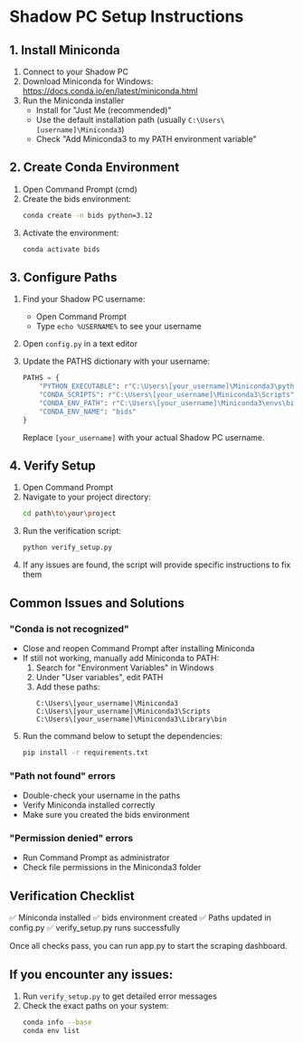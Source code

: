 # Shadow PC Setup Instructions

## 1. Install Miniconda
1. Connect to your Shadow PC
2. Download Miniconda for Windows: https://docs.conda.io/en/latest/miniconda.html
3. Run the Miniconda installer
   - Install for "Just Me (recommended)"
   - Use the default installation path (usually `C:\Users\[username]\Miniconda3`)
   - Check "Add Miniconda3 to my PATH environment variable"

## 2. Create Conda Environment
1. Open Command Prompt (cmd)
2. Create the bids environment:
   ```bash
   conda create -n bids python=3.12
   ```
3. Activate the environment:
   ```bash
   conda activate bids
   ```

## 3. Configure Paths
1. Find your Shadow PC username:
   - Open Command Prompt
   - Type `echo %USERNAME%` to see your username

2. Open `config.py` in a text editor
3. Update the PATHS dictionary with your username:
   ```python
   PATHS = {
       "PYTHON_EXECUTABLE": r"C:\Users\[your_username]\Miniconda3\python.exe",
       "CONDA_SCRIPTS": r"C:\Users\[your_username]\Miniconda3\Scripts",
       "CONDA_ENV_PATH": r"C:\Users\[your_username]\Miniconda3\envs\bids",
       "CONDA_ENV_NAME": "bids"
   }
   ```
   Replace `[your_username]` with your actual Shadow PC username.

## 4. Verify Setup
1. Open Command Prompt
2. Navigate to your project directory:
   ```bash
   cd path\to\your\project
   ```
3. Run the verification script:
   ```bash
   python verify_setup.py
   ```
4. If any issues are found, the script will provide specific instructions to fix them

## Common Issues and Solutions

### "Conda is not recognized"
- Close and reopen Command Prompt after installing Miniconda
- If still not working, manually add Miniconda to PATH:
  1. Search for "Environment Variables" in Windows
  2. Under "User variables", edit PATH
  3. Add these paths:
     ```
     C:\Users\[your_username]\Miniconda3
     C:\Users\[your_username]\Miniconda3\Scripts
     C:\Users\[your_username]\Miniconda3\Library\bin
     ```

5. Run the command below to setupt the dependencies:
   ```bash
   pip install -r requirements.txt
   ```

### "Path not found" errors
- Double-check your username in the paths
- Verify Miniconda installed correctly
- Make sure you created the bids environment

### "Permission denied" errors
- Run Command Prompt as administrator
- Check file permissions in the Miniconda3 folder

## Verification Checklist
✅ Miniconda installed
✅ bids environment created
✅ Paths updated in config.py
✅ verify_setup.py runs successfully

Once all checks pass, you can run app.py to start the scraping dashboard.

## If you encounter any issues:
1. Run `verify_setup.py` to get detailed error messages
2. Check the exact paths on your system:
   ```bash
   conda info --base
   conda env list
   ```

